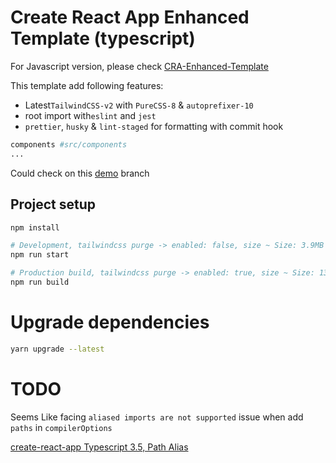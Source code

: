 # Create React App Enhanced Template (typescript)

For Javascript version, please check [CRA-Enhanced-Template](https://github.com/vincecao/CRA-Enhanced-Template)

This template add following features:

* Latest`TailwindCSS-v2` with `PureCSS-8` & `autoprefixer-10`
* root import with`eslint` and `jest`
* `prettier`, `husky` & `lint-staged` for formatting with commit hook

``` bash
components #src/components 
...
```

Could check on this [demo](https://vince-amazing.com/CRA-Enhanced-Template-typescript/) branch

## Project setup

``` bash
npm install

# Development, tailwindcss purge -> enabled: false, size ~ Size: 3.9MB
npm run start

# Production build, tailwindcss purge -> enabled: true, size ~ Size: 13.04KB
npm run build
```

# Upgrade dependencies

``` bash
yarn upgrade --latest
```

# TODO

Seems Like facing `aliased imports are not supported` issue  when add `paths` in `compilerOptions`

[create-react-app Typescript 3.5, Path Alias](https://stackoverflow.com/questions/57070052/create-react-app-typescript-3-5-path-alias)
